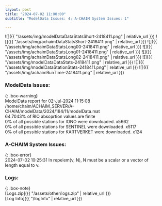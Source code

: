 ```yaml
---
layout: post
title: "2024-07-02 11:00:00"
subtitle: "ModelData Issues: 4; A-CHAIM System Issues: 1"

---
```


![]({{ "/assets/img/modelDataDataStatsShort-2418411.png" | relative_url }})
![]({{ "/assets/img/achaimDataStatsShort-2418411.png" | relative_url }})
![]({{ "/assets/img/achaimDataStatsLong00-2418411.png" | relative_url }})
![]({{ "/assets/img/achaimDataStatsLong01-2418411.png" | relative_url }})
![]({{ "/assets/img/achaimDataStatsLong02-2418411.png" | relative_url }})
![]({{ "/assets/img/modelDataDataStats-2418411.png" | relative_url }})
![]({{ "/assets/img/modelDataStationStats-2418411.png" | relative_url }})
![]({{ "/assets/img/achaimRunTime-2418411.png" | relative_url }})


### ModelData Issues:  
  
{: .box-warning}  
 ModelData report for 02-Jul-2024 11:15:08   
 /home/chaim/ACHAIM_SERVER/A-CHAIM/modelData/2024/184/11/modelData.mat   
 64.7043% of RIO absoprtion values are finite   
 0% of all possible stations for IONO were downloaded. x5662   
 0% of all possible stations for SENTINEL were downloaded. x5117   
 0% of all possible stations for KARTVERKET were downloaded. x124   
  
### A-CHAIM System Issues:  
  
{: .box-error}  
2024-07-02 10:25:31 In repelem(v, N), N must be a scalar or a vector of length equal to v.  

### Logs:  
  
{: .box-note}  
[Logs.zip]({{ "/assets/other/logs.zip" | relative_url }})  
[Log Info]({{ "/logInfo" | relative_url }})  
